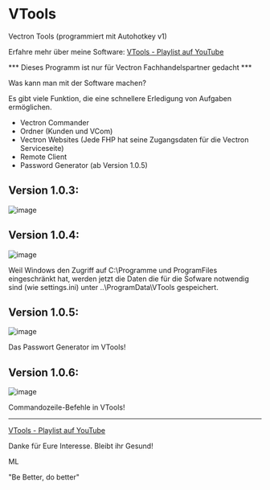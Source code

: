 # VTools
Vectron Tools (programmiert mit Autohotkey v1)

Erfahre mehr über meine Software:
[VTools - Playlist auf YouTube](https://www.youtube.com/watch?v=0f-ujH2TgVE&list=PLqPKdH_vlxhasba3a1P2KygGW8DcWLCQ-&ab_channel=MichaelLepori)

*** Dieses Programm ist nur für Vectron Fachhandelspartner gedacht ***

Was kann man mit der Software machen?

Es gibt viele Funktion, die eine schnellere Erledigung von Aufgaben ermöglichen.

- Vectron Commander
- Ordner (Kunden und VCom)
- Vectron Websites (Jede FHP hat seine Zugangsdaten für die Vectron Serviceseite)
- Remote Client
- Password Generator (ab Version 1.0.5)

## Version 1.0.3:
![image](https://user-images.githubusercontent.com/39479918/167264851-5de1d50f-debd-4854-9b2a-d7be69db30e6.png)

## Version 1.0.4:
![image](https://user-images.githubusercontent.com/39479918/188323585-d20d754d-49c9-4c57-acfc-134a0c34bf27.png)

Weil Windows den Zugriff auf C:\Programme und ProgramFiles eingeschränkt hat, werden jetzt die Daten die für die Sofware notwendig sind (wie settings.ini) unter ..\ProgramData\VTools gespeichert.

## Version 1.0.5:
![image](https://user-images.githubusercontent.com/39479918/190927262-4542d64a-832e-46ad-8a85-40ad5455b10e.png)

Das Passwort Generator im VTools!

## Version 1.0.6:
![image](https://user-images.githubusercontent.com/39479918/196228706-20633714-9566-44a7-98fa-8be84444300e.png)

Commandozeile-Befehle in VTools!

---

[VTools - Playlist auf YouTube](https://www.youtube.com/watch?v=0f-ujH2TgVE&list=PLqPKdH_vlxhasba3a1P2KygGW8DcWLCQ-&ab_channel=MichaelLepori)

Danke für Eure Interesse. Bleibt ihr Gesund!

ML

"Be Better, do better"





